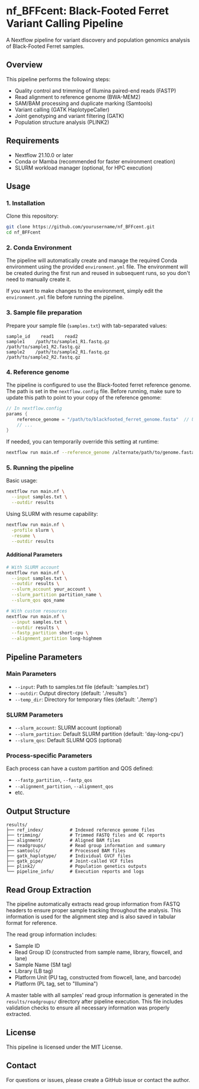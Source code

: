 # nf_BFFcent: Black-Footed Ferret Variant Calling Pipeline

A Nextflow pipeline for variant discovery and population genomics analysis of Black-Footed Ferret samples.

## Overview

This pipeline performs the following steps:
- Quality control and trimming of Illumina paired-end reads (FASTP)
- Read alignment to reference genome (BWA-MEM2)
- SAM/BAM processing and duplicate marking (Samtools)
- Variant calling (GATK HaplotypeCaller)
- Joint genotyping and variant filtering (GATK)
- Population structure analysis (PLINK2)

## Requirements

- Nextflow 21.10.0 or later
- Conda or Mamba (recommended for faster environment creation)
- SLURM workload manager (optional, for HPC execution)

## Usage

### 1. Installation

Clone this repository:
```bash
git clone https://github.com/yourusername/nf_BFFcent.git
cd nf_BFFcent
```

### 2. Conda Environment

The pipeline will automatically create and manage the required Conda environment using the provided `environment.yml` file. The environment will be created during the first run and reused in subsequent runs, so you don't need to manually create it.

If you want to make changes to the environment, simply edit the `environment.yml` file before running the pipeline.

### 3. Sample file preparation

Prepare your sample file (`samples.txt`) with tab-separated values:
```
sample_id    read1    read2
sample1    /path/to/sample1_R1.fastq.gz    /path/to/sample1_R2.fastq.gz
sample2    /path/to/sample2_R1.fastq.gz    /path/to/sample2_R2.fastq.gz
```

### 4. Reference genome

The pipeline is configured to use the Black-footed ferret reference genome. The path is set in the `nextflow.config` file. Before running, make sure to update this path to point to your copy of the reference genome:

```groovy
// In nextflow.config
params {
    reference_genome = "/path/to/blackfooted_ferret_genome.fasta"  // Update this path
    // ...
}
```

If needed, you can temporarily override this setting at runtime:
```bash
nextflow run main.nf --reference_genome /alternate/path/to/genome.fasta
```

### 5. Running the pipeline

Basic usage:
```bash
nextflow run main.nf \
  --input samples.txt \
  --outdir results
```

Using SLURM with resume capability:
```bash
nextflow run main.nf \
  -profile slurm \
  -resume \
  --outdir results
```

#### Additional Parameters

```bash
# With SLURM account
nextflow run main.nf \
  --input samples.txt \
  --outdir results \
  --slurm_account your_account \
  --slurm_partition partition_name \
  --slurm_qos qos_name

# With custom resources
nextflow run main.nf \
  --input samples.txt \
  --outdir results \
  --fastp_partition short-cpu \
  --alignment_partition long-highmem
```

## Pipeline Parameters

### Main Parameters
- `--input`: Path to samples.txt file (default: 'samples.txt')
- `--outdir`: Output directory (default: './results')
- `--temp_dir`: Directory for temporary files (default: './temp')

### SLURM Parameters
- `--slurm_account`: SLURM account (optional)
- `--slurm_partition`: Default SLURM partition (default: 'day-long-cpu')
- `--slurm_qos`: Default SLURM QOS (optional)

### Process-specific Parameters
Each process can have a custom partition and QOS defined:
- `--fastp_partition`, `--fastp_qos`
- `--alignment_partition`, `--alignment_qos`
- etc.

## Output Structure

```
results/
├── ref_index/          # Indexed reference genome files
├── trimming/           # Trimmed FASTQ files and QC reports
├── alignment/          # Aligned BAM files
├── readgroups/         # Read group information and summary
├── samtools/           # Processed BAM files
├── gatk_haplotype/     # Individual GVCF files
├── gatk_pipe/          # Joint-called VCF files
├── plink2/             # Population genetics outputs
└── pipeline_info/      # Execution reports and logs
```

## Read Group Extraction

The pipeline automatically extracts read group information from FASTQ headers to ensure proper sample tracking throughout the analysis. This information is used for the alignment step and is also saved in tabular format for reference.

The read group information includes:
- Sample ID
- Read Group ID (constructed from sample name, library, flowcell, and lane)
- Sample Name (SM tag)
- Library (LB tag)
- Platform Unit (PU tag, constructed from flowcell, lane, and barcode)
- Platform (PL tag, set to "Illumina")

A master table with all samples' read group information is generated in the `results/readgroups/` directory after pipeline execution. This file includes validation checks to ensure all necessary information was properly extracted.

## License

This pipeline is licensed under the MIT License.

## Contact

For questions or issues, please create a GitHub issue or contact the author.
